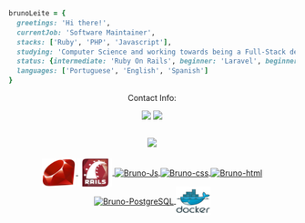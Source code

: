 

```ruby
brunoLeite = { 
  greetings: 'Hi there!',
  currentJob: 'Software Maintainer',
  stacks: ['Ruby', 'PHP', 'Javascript'],
  studying: 'Computer Science and working towards being a Full-Stack developer',
  status: {intermediate: 'Ruby On Rails', beginner: 'Laravel', beginner: 'Docker'},
  languages: ['Portuguese', 'English', 'Spanish']
}

```

<div align="center">
  
  <p>Contact Info:</p>
  
  <a href="https://www.linkedin.com/in/bruno-mariano-leite/" target="_blank"><img src="https://img.shields.io/badge/-LinkedIn-%230077B5?style=for-the-badge&logo=linkedin&logoColor=white" target="_blank"></a>
  <a href="mailto:bmarianoleite4@gmail.com" target="_blank"><img src="https://img.shields.io/badge/Gmail-D14836?style=for-the-badge&logo=gmail&logoColor=white" target="_blank"></a>

</div>

##
<div align="center">
  <a href="https://github.com/nullbr">
  <img height="180em" src="https://github-readme-stats.vercel.app/api/top-langs/?username=nullbr&layout=compact&theme=github_dark&langs_count=6"/>
</div>
 <div align="center" style="display: inline_block"><br>
  <img align="center" alt="Bruno-Ruby" height="50" width="60" src="https://raw.githubusercontent.com/devicons/devicon/master/icons/ruby/ruby-original.svg">
  <img align="center" alt="Bruno-RoR" height="50" width="60" src="https://raw.githubusercontent.com/devicons/devicon/master/icons/rails/rails-original-wordmark.svg">
  <img align="center" alt="Bruno-Js" height="50" width="60" src="https://cdn.jsdelivr.net/gh/devicons/devicon/icons/javascript/javascript-original.svg">
  <img align="center" alt="Bruno-css" height="50" width="60" src="https://cdn.jsdelivr.net/gh/devicons/devicon/icons/css3/css3-original.svg">
  <img align="center" alt="Bruno-html" height="50" width="60" src="https://cdn.jsdelivr.net/gh/devicons/devicon/icons/html5/html5-original.svg">
  <img align="center" alt="Bruno-PostgreSQL" height="50" width="60" src="https://cdn.jsdelivr.net/gh/devicons/devicon/icons/postgresql/postgresql-original.svg">
   <img align="center" alt="Bruno-Docker" height="50" width="60" src="https://raw.githubusercontent.com/devicons/devicon/master/icons/docker/docker-original-wordmark.svg">
</div>
